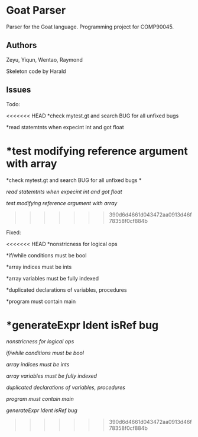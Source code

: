 # Goat Parser

Parser for the Goat language. Programming project for COMP90045. 


## Authors

Zeyu, Yiqun, Wentao, Raymond

Skeleton code by Harald

## Issues
Todo:

<<<<<<< HEAD
*check mytest.gt and search BUG for all unfixed bugs 

*read statemtnts when expecint int and got float

*test modifying reference argument with array
=======
*check mytest.gt and search BUG for all unfixed bugs *

*read statemtnts when expecint int and got float*

*test modifying reference argument with array*
>>>>>>> 390d6d4661d043472aa0913d46f78358f0cf884b


Fixed:

<<<<<<< HEAD
*nonstricness for logical ops

*if/while conditions must be bool

*array indices must be ints

*array variables must be fully indexed

*duplicated declarations of variables, procedures

*program must contain main

*generateExpr Ident isRef bug
=======
*nonstricness for logical ops*

*if/while conditions must be bool*

*array indices must be ints*

*array variables must be fully indexed*

*duplicated declarations of variables, procedures*

*program must contain main*

*generateExpr Ident isRef bug*
>>>>>>> 390d6d4661d043472aa0913d46f78358f0cf884b

